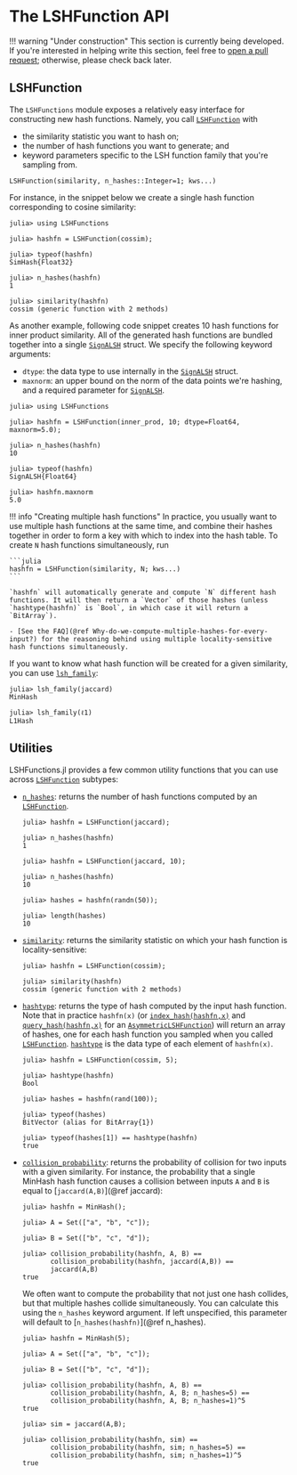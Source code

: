 # The LSHFunction API

!!! warning "Under construction"
    This section is currently being developed. If you're interested in helping write this section, feel free to [open a pull request](https://github.com/kernelmethod/LSHFunctions.jl/pulls); otherwise, please check back later.

## LSHFunction
The `LSHFunctions` module exposes a relatively easy interface for constructing new hash functions. Namely, you call [`LSHFunction`](@ref) with 

- the similarity statistic you want to hash on;
- the number of hash functions you want to generate; and
- keyword parameters specific to the LSH function family that you're sampling from.

```
LSHFunction(similarity, n_hashes::Integer=1; kws...)
```

For instance, in the snippet below we create a single hash function corresponding to cosine similarity:

```jldoctest
julia> using LSHFunctions

julia> hashfn = LSHFunction(cossim);

julia> typeof(hashfn)
SimHash{Float32}

julia> n_hashes(hashfn)
1

julia> similarity(hashfn)
cossim (generic function with 2 methods)
```

As another example, following code snippet creates 10 hash functions for inner product similarity. All of the generated hash functions are bundled together into a single [`SignALSH`](@ref) struct. We specify the following keyword arguments:

- `dtype`: the data type to use internally in the [`SignALSH`](@ref) struct.
- `maxnorm`: an upper bound on the norm of the data points we're hashing, and a required parameter for [`SignALSH`](@ref).

```jldoctest
julia> using LSHFunctions

julia> hashfn = LSHFunction(inner_prod, 10; dtype=Float64, maxnorm=5.0);

julia> n_hashes(hashfn)
10

julia> typeof(hashfn)
SignALSH{Float64}

julia> hashfn.maxnorm
5.0
```

!!! info "Creating multiple hash functions"
    In practice, you usually want to use multiple hash functions at the same time, and combine their hashes together in order to form a key with which to index into the hash table. To create `N` hash functions simultaneously, run 
    
    ```julia
    hashfn = LSHFunction(similarity, N; kws...)
    ```

    `hashfn` will automatically generate and compute `N` different hash functions. It will then return a `Vector` of those hashes (unless `hashtype(hashfn)` is `Bool`, in which case it will return a `BitArray`).

    - [See the FAQ](@ref Why-do-we-compute-multiple-hashes-for-every-input?) for the reasoning behind using multiple locality-sensitive hash functions simultaneously.

If you want to know what hash function will be created for a given similarity, you can use [`lsh_family`](@ref):

```jldoctest; setup = :(using LSHFunctions)
julia> lsh_family(jaccard)
MinHash

julia> lsh_family(ℓ1)
L1Hash
```

## Utilities
LSHFunctions.jl provides a few common utility functions that you can use across [`LSHFunction`](@ref) subtypes:

- [`n_hashes`](@ref): returns the number of hash functions computed by an [`LSHFunction`](@ref).

  ```jldoctest; setup = :(using LSHFunctions)
  julia> hashfn = LSHFunction(jaccard);

  julia> n_hashes(hashfn)
  1

  julia> hashfn = LSHFunction(jaccard, 10);

  julia> n_hashes(hashfn)
  10

  julia> hashes = hashfn(randn(50));

  julia> length(hashes)
  10
  ```

- [`similarity`](@ref): returns the similarity statistic on which your hash function is locality-sensitive:

  ```jldoctest; setup = :(using LSHFunctions)
  julia> hashfn = LSHFunction(cossim);

  julia> similarity(hashfn)
  cossim (generic function with 2 methods)
  ```

- [`hashtype`](@ref): returns the type of hash computed by the input hash function. Note that in practice `hashfn(x)` (or [`index_hash(hashfn,x)`](@ref) and [`query_hash(hashfn,x)`](@ref) for an [`AsymmetricLSHFunction`](@ref)) will return an array of hashes, one for each hash function you sampled when you called [`LSHFunction`](@ref). [`hashtype`](@ref) is the data type of each element of `hashfn(x)`.

  ```jldoctest; setup = :(using LSHFunctions)
  julia> hashfn = LSHFunction(cossim, 5);

  julia> hashtype(hashfn)
  Bool

  julia> hashes = hashfn(rand(100));

  julia> typeof(hashes)
  BitVector (alias for BitArray{1})

  julia> typeof(hashes[1]) == hashtype(hashfn)
  true
  ```

- [`collision_probability`](@ref): returns the probability of collision for two inputs with a given similarity. For instance, the probability that a single MinHash hash function causes a collision between inputs `A` and `B` is equal to [`jaccard(A,B)`](@ref jaccard):

  ```jldoctest; setup = :(using LSHFunctions)
  julia> hashfn = MinHash();

  julia> A = Set(["a", "b", "c"]);

  julia> B = Set(["b", "c", "d"]);

  julia> collision_probability(hashfn, A, B) ==
         collision_probability(hashfn, jaccard(A,B)) ==
         jaccard(A,B)
  true
  ```

  We often want to compute the probability that not just one hash collides, but that multiple hashes collide simultaneously. You can calculate this using the `n_hashes` keyword argument. If left unspecified, this parameter will default to [`n_hashes(hashfn)`](@ref n_hashes).

  ```jldoctest; setup = :(using LSHFunctions)
  julia> hashfn = MinHash(5);

  julia> A = Set(["a", "b", "c"]);

  julia> B = Set(["b", "c", "d"]);

  julia> collision_probability(hashfn, A, B) ==
         collision_probability(hashfn, A, B; n_hashes=5) ==
         collision_probability(hashfn, A, B; n_hashes=1)^5
  true

  julia> sim = jaccard(A,B);

  julia> collision_probability(hashfn, sim) ==
         collision_probability(hashfn, sim; n_hashes=5) ==
         collision_probability(hashfn, sim; n_hashes=1)^5
  true
  ```

